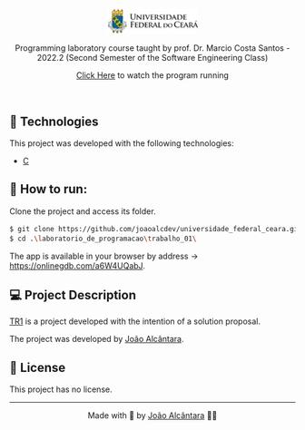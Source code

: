<p align="center">
  <img alt="Universidade Federal do Ceará - LOGO" src="./ufc_logo.png" width="160px">
</p>

<p align="center">
  Programming laboratory course taught by prof. Dr. Marcio Costa Santos - 2022.2 (Second Semester of the Software Engineering Class)
</p>

<div align="center">
<p align="center">
  
  [Click Here](https://youtu.be/rG6mPPvy0lY) to watch the program running

</p>
</div>

<br>

## 🧪 Technologies

This project was developed with the following technologies:

- [C](https://learn.microsoft.com/pt-br/cpp/?view=msvc-170)

## 🚀 How to run:

Clone the project and access its folder.

```bash
$ git clone https://github.com/joaoalcdev/universidade_federal_ceara.git
$ cd .\laboratorio_de_programacao\trabalho_01\
```

<!-- To start it, follow the steps below: -->

<!-- ```bash
# Install the dependencies
$ yarn

# Start the project
$ yarn start or yarn dev
``` -->
The app is available in your browser by address -> https://onlinegdb.com/a6W4UQabJ.

## 💻 Project Description

[TR1](https://onlinegdb.com/a6W4UQabJ) is a project developed with the intention of a solution proposal.

The project was developed by [João Alcântara](https://github.com/joaoalcdev).

## 📝 License

This project has no license.

---

<div align="center">
<p align="center">
  
  Made with 💜 by [João Alcântara](https://github.com/joaoalcdev) 👋🏻

</p>
</div>
